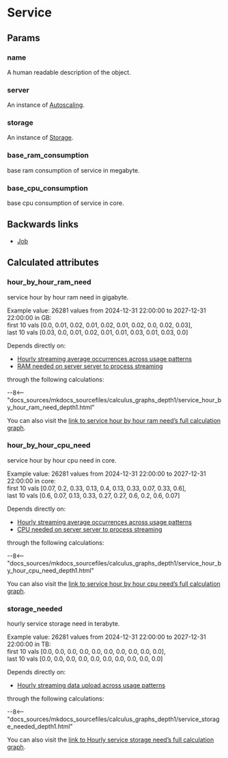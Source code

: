 # Service

## Params

### name
A human readable description of the object.

### server
An instance of [Autoscaling](Autoscaling.md).

### storage
An instance of [Storage](Storage.md).

### base_ram_consumption
base ram consumption of service in megabyte.

### base_cpu_consumption
base cpu consumption of service in core.


## Backwards links

- [Job](Job.md)


## Calculated attributes

### hour_by_hour_ram_need  
service hour by hour ram need in gigabyte.  
  
Example value: 26281 values from 2024-12-31 22:00:00 to 2027-12-31 22:00:00 in GB:  
    first 10 vals [0.0, 0.01, 0.02, 0.01, 0.02, 0.01, 0.02, 0.0, 0.02, 0.03],  
    last 10 vals [0.03, 0.0, 0.01, 0.02, 0.01, 0.01, 0.03, 0.01, 0.03, 0.0]  
  
Depends directly on:  
  
- [Hourly streaming average occurrences across usage patterns](Job.md#hourly_avg_occurrences_across_usage_patterns)
- [RAM needed on server server to process streaming](Job.md#ram_needed)  

through the following calculations:  

--8<-- "docs_sources/mkdocs_sourcefiles/calculus_graphs_depth1/service_hour_by_hour_ram_need_depth1.html"
  
You can also visit the <a href='../calculus_graphs/service_hour_by_hour_ram_need.html' target='_blank'>link to service hour by hour ram need’s full calculation graph</a>.

### hour_by_hour_cpu_need  
service hour by hour cpu need in core.  
  
Example value: 26281 values from 2024-12-31 22:00:00 to 2027-12-31 22:00:00 in core:  
    first 10 vals [0.07, 0.2, 0.33, 0.13, 0.4, 0.13, 0.33, 0.07, 0.33, 0.6],  
    last 10 vals [0.6, 0.07, 0.13, 0.33, 0.27, 0.27, 0.6, 0.2, 0.6, 0.07]  
  
Depends directly on:  
  
- [Hourly streaming average occurrences across usage patterns](Job.md#hourly_avg_occurrences_across_usage_patterns)
- [CPU needed on server server to process streaming](Job.md#cpu_needed)  

through the following calculations:  

--8<-- "docs_sources/mkdocs_sourcefiles/calculus_graphs_depth1/service_hour_by_hour_cpu_need_depth1.html"
  
You can also visit the <a href='../calculus_graphs/service_hour_by_hour_cpu_need.html' target='_blank'>link to service hour by hour cpu need’s full calculation graph</a>.

### storage_needed  
hourly service storage need in terabyte.  
  
Example value: 26281 values from 2024-12-31 22:00:00 to 2027-12-31 22:00:00 in TB:  
    first 10 vals [0.0, 0.0, 0.0, 0.0, 0.0, 0.0, 0.0, 0.0, 0.0, 0.0],  
    last 10 vals [0.0, 0.0, 0.0, 0.0, 0.0, 0.0, 0.0, 0.0, 0.0, 0.0]  
  
Depends directly on:  
  
- [Hourly streaming data upload across usage patterns](Job.md#hourly_data_upload_across_usage_patterns)  

through the following calculations:  

--8<-- "docs_sources/mkdocs_sourcefiles/calculus_graphs_depth1/service_storage_needed_depth1.html"
  
You can also visit the <a href='../calculus_graphs/service_storage_needed.html' target='_blank'>link to Hourly service storage need’s full calculation graph</a>.

